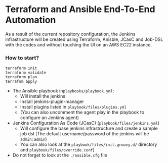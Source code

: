 # Terraform and Ansible End-To-End Automation
As a result of the current repository configuration, the Jenkins infrastructure will be created using Terraform, Anisble, JCasC and Job-DSL with the codes and without touching the UI on an AWS EC22 instance.

### How to start?
```
terraform init
terraform validate
terraform plan
terrafom apply
```

- The Ansible playbook in`playbooks/playbook.yml`:
  - Will install the jenkins
  - Install jenkins-plugin-manager
  - Install plugins listed in `playbook/files/plugins.yml`
  - (You can also uncomment the agent play in the playbook to configure an Jenkins agent)
- Jenkins Configuration As Code (JCasC) (`playbook/files/jenkins.yml`)
  - Will configure the base jenkins infrastructure and create a sample job dsl (The default username/password of the jenkins will be `admin:admin`)
  - You can also look at the `playbook/files/init.groovy.d/` directory and `playbook/files/override.conf`)
- Do not forget to look at the `./ansible.cfg` file
